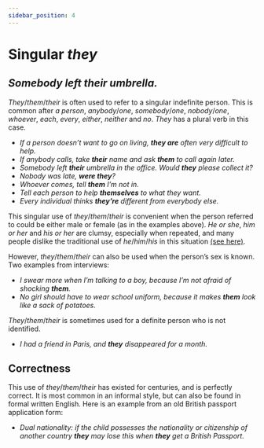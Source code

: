 ```yaml
---
sidebar_position: 4
---
```


# Singular *they*

## *Somebody left their umbrella.*

*They*/*them*/*their* is often used to refer to a singular indefinite person. This is common after *a person*, *anybody*/*one*, *somebody*/*one*, *nobody*/*one*, *whoever*, *each*, *every*, *either*, *neither* and *no*. *They* has a plural verb in this case.

- *If a person doesn’t want to go on living, **they are** often very difficult to help.*
- *If anybody calls, take **their** name and ask **them** to call again later.*
- *Somebody left **their** umbrella in the office. Would **they** please collect it?*
- *Nobody was late, **were they**?*
- *Whoever comes, tell **them** I’m not in.*
- *Tell each person to help **themselves** to what they want.*
- *Every individual thinks **they’re** different from everybody else.*

This singular use of *they*/*them*/*their* is convenient when the person referred to could be either male or female (as in the examples above). *He or she*, *him or her* and *his or her* are clumsy, especially when repeated, and many people dislike the traditional use of *he*/*him*/*his* in this situation [(see here)](./../../vocabulary/vocabulary-areas/gender-references-to-males-and-females).

However, *they*/*them*/*their* can also be used when the person’s sex is known. Two examples from interviews:

- *I swear more when I’m talking to a boy, because I’m not afraid of shocking **them**.*
- *No girl should have to wear school uniform, because it makes **them** look like a sack of potatoes.*

*They*/*them*/*their* is sometimes used for a definite person who is not identified.

- *I had a friend in Paris, and **they** disappeared for a month.*

## Correctness

This use of *they*/*them*/*their* has existed for centuries, and is perfectly correct. It is most common in an informal style, but can also be found in formal written English. Here is an example from an old British passport application form:

- *Dual nationality: if the child possesses the nationality or citizenship of another country **they** may lose this when **they** get a British Passport.*
